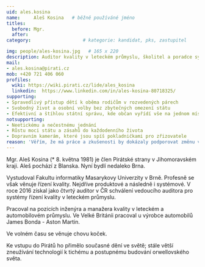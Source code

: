 ```yaml
---
uid: ales.kosina
name:     Aleš Kosina  	# běžně používáné jméno
titles:
  before: Mgr. 
  after:
category:                 	# kategorie: kandidat, pks, zastupitel

img: people/ales-kosina.jpg   # 165 x 220
description: Auditor kvality v leteckém průmyslu, školitel a poradce systémů řízení organizací, ve volném čase chovatel britských koček       	# kratký popis, max 160 znaků
mail:
- ales.kosina@pirati.cz
mob: +420 721 406 060
profiles:
  wiki: https://wiki.pirati.cz/lide/ales_kosina
  linkedin:  https://www.linkedin.com/in/ales-kosina-80718325/
supporting:
- Spravedlivý přístup dětí k oběma rodičům v rozvedených párech
- Svobodný život a osobní volby bez zbytečných omezení státu
- Efektivní a štíhlou státní správu, kde občan vyřídí vše na jednom místě
notsupporting:
- Neetickému a nečestnému jednání
- Růstu moci státu a zásahů do každodenního života
- Dopravním kamerám, které jsou spíš pokladničkami pro zřizovatele
reason: 'Věřím, že má práce a zkušenosti by dokázaly podporovat změnu v otevřenou demokratickou společnost. Takovou, kde stát je nástrojem společného soužití a nikoli dojnou krávou pro vybrané "nadobčany".'
---
```


Mgr. Aleš Kosina (* 8. května 1981) je člen Pirátské strany v Jihomoravském kraji. Aleš pochází z Blanska. Nyní bydlí nedaleko Brna.

Vystudoval Fakultu informatiky Masarykovy Univerzity v Brně. Profesně se však věnuje řízení kvality. Nejdříve produktové a následně i systémové. V roce 2016 získal jako čtvrtý auditor v ČR schválení vedoucího auditora pro systémy řízení kvality v leteckém průmyslu.

Pracoval na pozicích inženýra a manažera kvality v leteckém a automobilovém průmyslu. Ve Velké Británii pracoval u výrobce automobilů James Bonda - Aston Martin.

Ve volném času se věnuje chovu koček.

Ke vstupu do Pirátů ho přimělo současné dění ve světě; stále větší zneužívání technologií k tichému a postupnému budování orwellovského světa.
